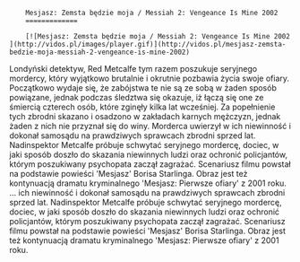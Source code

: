 
        Mesjasz: Zemsta będzie moja / Messiah 2: Vengeance Is Mine 2002 
        =============
        
        [![Mesjasz: Zemsta będzie moja / Messiah 2: Vengeance Is Mine 2002 ](http://vidos.pl/images/player.gif)](http://vidos.pl/mesjasz-zemsta-bedzie-moja-messiah-2-vengeance-is-mine-2002)
        
        
 Londyński detektyw, Red Metcalfe tym razem poszukuje seryjnego mordercy, który wyjątkowo brutalnie i okrutnie pozbawia życia swoje ofiary. Początkowo wydaje się, że zabójstwa te nie są ze sobą w żaden sposób powiązane, jednak podczas śledztwa się okazuje, iż łączą się one ze śmiercią czterech osób, które zginęły kilka lat wcześniej. Za popełnienie tych zbrodni skazano i osadzono w zakładach karnych mężczyzn, jednak żaden z nich nie przyznał się do winy. Morderca uwierzył w ich niewinność i dokonał samosądu na prawdziwych sprawcach zbrodni sprzed lat. Nadinspektor Metcalfe próbuje schwytać seryjnego mordercę, dociec, w jaki sposób doszło do skazania niewinnych ludzi oraz ochronić policjantów, którym poszukiwany psychopata zaczął zagrażać. Scenariusz filmu powstał na podstawie powieści 'Mesjasz' Borisa Starlinga. Obraz jest też kontynuacją dramatu kryminalnego 'Mesjasz: Pierwsze ofiary' z 2001 roku.  ... ich niewinność i dokonał samosądu na prawdziwych sprawcach zbrodni sprzed lat. Nadinspektor Metcalfe próbuje schwytać seryjnego mordercę, dociec, w jaki sposób doszło do skazania niewinnych ludzi oraz ochronić policjantów, którym poszukiwany psychopata zaczął zagrażać. Scenariusz filmu powstał na podstawie powieści 'Mesjasz' Borisa Starlinga. Obraz jest też kontynuacją dramatu kryminalnego 'Mesjasz: Pierwsze ofiary' z 2001 roku.
    